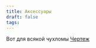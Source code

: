 ```yaml
---
title: Аксессуары
draft: false
tags:
---
```

Вот для всякой чухломы
[Чертеж](content/Платформа%20moduleBox/_assets/201-008.pdf)
